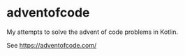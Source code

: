 # adventofcode

My attempts to solve the advent of code problems in Kotlin.

See https://adventofcode.com/
